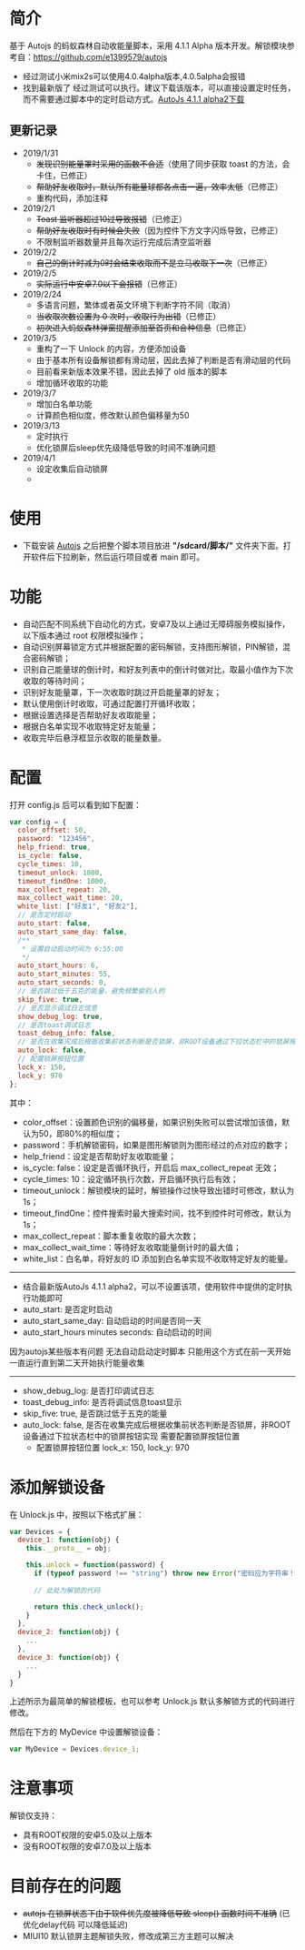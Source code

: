 # 简介

基于 Autojs 的蚂蚁森林自动收能量脚本，采用  4.1.1 Alpha 版本开发。解锁模块参考自：https://github.com/e1399579/autojs

- 经过测试小米mix2s可以使用4.0.4alpha版本,4.0.5alpha会报错
- 找到最新版了 经过测试可以执行。建议下载该版本，可以直接设置定时任务，而不需要通过脚本中的定时启动方式。[AutoJs 4.1.1 alpha2下载](https://www.dropbox.com/s/pe3w53k0fugo1fa/Autojs%204.1.1%20Alpha2.apk?dl=0)

## 更新记录

- 2019/1/31 
  - ~~发现识别能量罩时采用的函数不合适~~（使用了同步获取 toast 的方法，会卡住，已修正）
  - ~~帮助好友收取时，默认所有能量球都各点击一遍，效率太低~~（已修正）
  - 重构代码，添加注释
- 2019/2/1
  - ~~Toast 监听器超过10过导致报错~~（已修正）
  - ~~帮助好友收取时有时候会失败~~（因为控件下方文字闪烁导致，已修正）
  - 不限制监听器数量并且每次运行完成后清空监听器
- 2019/2/2
  - ~~自己的倒计时减为0时会结束收取而不是立马收取下一次~~（已修正）
- 2019/2/5
  - ~~实际运行中安卓7.0以下会报错~~（已修正）
- 2019/2/24
  - 多语言问题，繁体或者英文环境下判断字符不同（取消）
  - ~~当收取次数设置为 0 次时，收取行为出错~~（已修正）
  - ~~初次进入蚂蚁森林弹窗提醒添加至首页和合种信息~~（已修正）
- 2019/3/5
  - 重构了一下 Unlock 的内容，方便添加设备
  - 由于基本所有设备解锁都有滑动层，因此去掉了判断是否有滑动层的代码
  - 目前看来新版本效果不错，因此去掉了 old 版本的脚本
  - 增加循环收取的功能
- 2019/3/7
  - 增加白名单功能
  - 计算颜色相似度，修改默认颜色偏移量为50
- 2019/3/13
  - 定时执行
  - 优化锁屏后sleep优先级降低导致的时间不准确问题
- 2019/4/1
  - 设定收集后自动锁屏
  - 
# 使用

- 下载安装 [Autojs](https://github.com/hyb1996/Auto.js/releases) 之后把整个脚本项目放进 __"/sdcard/脚本/"__ 文件夹下面。打开软件后下拉刷新，然后运行项目或者 main 即可。

# 功能

- 自动匹配不同系统下自动化的方式，安卓7及以上通过无障碍服务模拟操作，以下版本通过 root 权限模拟操作；
- 自动识别屏幕锁定方式并根据配置的密码解锁，支持图形解锁，PIN解锁，混合密码解锁；
- 识别自己能量球的倒计时，和好友列表中的倒计时做对比，取最小值作为下次收取的等待时间；
- 识别好友能量罩，下一次收取时跳过开启能量罩的好友；
- 默认使用倒计时收取，可通过配置打开循环收取；
- 根据设置选择是否帮助好友收取能量；
- 根据白名单实现不收取特定好友能量；
- 收取完毕后悬浮框显示收取的能量数量。

# 配置

打开 config.js 后可以看到如下配置：

```javascript
var config = {
  color_offset: 50,
  password: "123456",
  help_friend: true,
  is_cycle: false,
  cycle_times: 10,
  timeout_unlock: 1000,
  timeout_findOne: 1000,
  max_collect_repeat: 20,
  max_collect_wait_time: 20,
  white_list: ["好友1", "好友2"],
  // 是否定时启动
  auto_start: false,
  auto_start_same_day: false,
  /**
   * 设置自动启动时间为 6:55:00
   */
  auto_start_hours: 6,
  auto_start_minutes: 55,
  auto_start_seconds: 0,
  // 是否跳过低于五克的能量，避免频繁偷别人的
  skip_five: true,
  // 是否显示调试日志信息
  show_debug_log: true,
  // 是否toast调试日志
  toast_debug_info: false,
  // 是否在收集完成后根据收集前状态判断是否锁屏，非ROOT设备通过下拉状态栏中的锁屏按钮实现 需要配置锁屏按钮位置
  auto_lock: false,
  // 配置锁屏按钮位置
  lock_x: 150,
  lock_y: 970
};
```

其中：

- color_offset：设置颜色识别的偏移量，如果识别失败可以尝试增加该值，默认为50，即80%的相似度；
- password：手机解锁密码，如果是图形解锁则为图形经过的点对应的数字；
- help_friend：设定是否帮助好友收取能量；
- is_cycle: false：设定是否循环执行，开启后 max_collect_repeat 无效；
- cycle_times: 10：设定循环执行次数，开启循环执行后有效；
- timeout_unlock：解锁模块的延时，解锁操作过快导致出错时可修改，默认为1s；
- timeout_findOne：控件搜索时最大搜索时间，找不到控件时可修改，默认为1s；
- max_collect_repeat：脚本重复收取的最大次数；
- max_collect_wait_time：等待好友收取能量倒计时的最大值；
- white_list：白名单，将好友的 ID 添加到白名单实现不收取特定好友的能量。

---------
- 结合最新版AutoJs 4.1.1 alpha2，可以不设置该项，使用软件中提供的定时执行功能即可
- auto_start: 是否定时启动
- auto_start_same_day: 自动启动的时间是否同一天
- auto_start_hours minutes seconds: 自动启动的时间 

因为autojs某些版本有问题 无法自动启动定时脚本 只能用这个方式在前一天开始一直运行直到第二天开始执行能量收集

-----------
- show_debug_log: 是否打印调试日志
- toast_debug_info: 是否将调试信息toast显示
- skip_five: true, 是否跳过低于五克的能量
- auto_lock: false, 是否在收集完成后根据收集前状态判断是否锁屏，非ROOT设备通过下拉状态栏中的锁屏按钮实现 需要配置锁屏按钮位置
  - 配置锁屏按钮位置 lock_x: 150,  lock_y: 970

# 添加解锁设备

在 Unlock.js 中，按照以下格式扩展：

```javascript
var Devices = { 
  device_1: function(obj) {
    this.__proto__ = obj;

    this.unlock = function(password) {
      if (typeof password !== "string") throw new Error("密码应为字符串！");
      
      // 此处为解锁的代码

      return this.check_unlock();
    }
  },
  device_2: function(obj) {
    ...
  },
  device_3: function(obj) {
    ...
  }
}
```

上述所示为最简单的解锁模板，也可以参考 Unlock.js 默认多解锁方式的代码进行修改。

然后在下方的 MyDevice 中设置解锁设备：

```javascript
var MyDevice = Devices.device_1;
```

# 注意事项

解锁仅支持：

- 具有ROOT权限的安卓5.0及以上版本
- 没有ROOT权限的安卓7.0及以上版本

# 目前存在的问题

- ~~autojs 在锁屏状态下由于软件优先度被降低导致 sleep() 函数时间不准确~~ (已优化delay代码 可以降低延迟)
- MIUI10 默认锁屏主题解锁失败，修改成第三方主题可以解决
